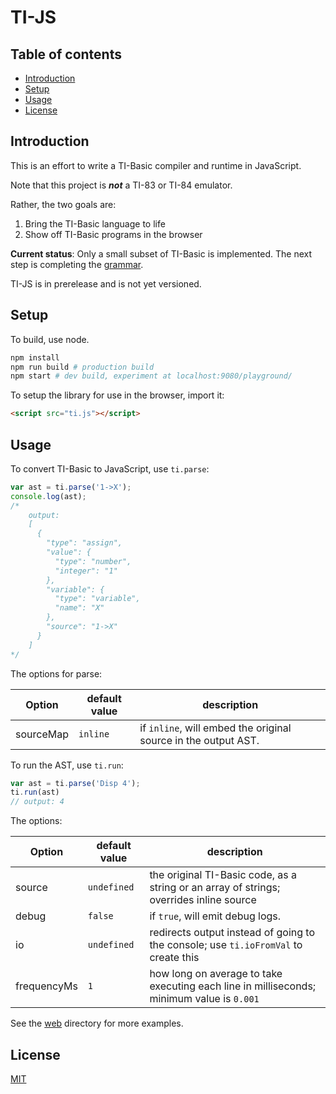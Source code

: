 # TI-JS

## Table of contents

- [Introduction](#introduction)
- [Setup](#setup)
- [Usage](#usage)
- [License](#license)

## Introduction

This is an effort to write a TI-Basic compiler and runtime in JavaScript.

Note that this project is ***not*** a TI-83 or TI-84 emulator.

Rather, the two goals are:
1. Bring the TI-Basic language to life
2. Show off TI-Basic programs in the browser

**Current status**: Only a small subset of TI-Basic is implemented. The next step is completing the [grammar](src/parse/tibasic.pegjs).

TI-JS is in prerelease and is not yet versioned.

## Setup

To build, use node.

```sh
npm install
npm run build # production build
npm start # dev build, experiment at localhost:9080/playground/
```

To setup the library for use in the browser, import it:

```html
<script src="ti.js"></script>
```

## Usage

To convert TI-Basic to JavaScript, use `ti.parse`:

```js
var ast = ti.parse('1->X');
console.log(ast);
/*
    output:
    [
      {
        "type": "assign",
        "value": {
          "type": "number",
          "integer": "1"
        },
        "variable": {
          "type": "variable",
          "name": "X"
        },
        "source": "1->X"
      }
    ]
*/
```

The options for parse:

Option | default value | description
--- | --- | ---
sourceMap | `inline` | if `inline`, will embed the original source in the output AST.

To run the AST, use `ti.run`:

```js
var ast = ti.parse('Disp 4');
ti.run(ast)
// output: 4
```

The options:

Option | default value | description
--- | --- | ---
source | `undefined` | the original TI-Basic code, as a string or an array of strings; overrides inline source
debug | `false` | if `true`, will emit debug logs.
io | `undefined` | redirects output instead of going to the console; use `ti.ioFromVal` to create this
frequencyMs | `1` | how long on average to take executing each line in milliseconds; minimum value is `0.001`


See the [web](/web) directory for more examples.

## License
[MIT](https://choosealicense.com/licenses/mit/)
